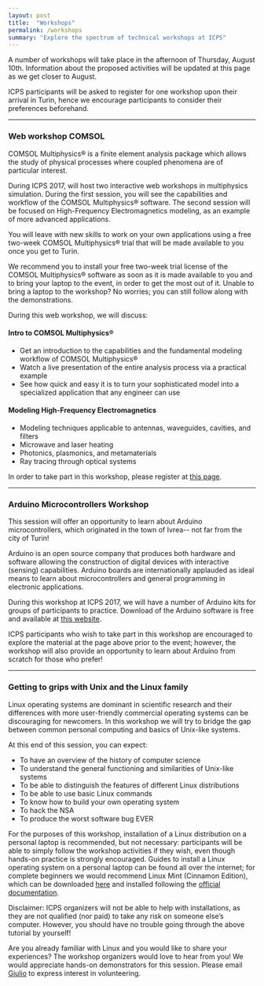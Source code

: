 ```yaml
---
layout: post
title:  "Workshops"
permalink: /workshops
summary: "Explore the spectrum of technical workshops at ICPS"
---
```


A number of workshops will take place in the afternoon of Thursday,
August 10th. Information about the proposed activities will be updated
at this page as we get closer to August.

ICPS participants will be asked to register for one workshop upon
their arrival in Turin, hence we encourage participants to consider
their preferences beforehand.

---

### Web workshop COMSOL

COMSOL Multiphysics® is a finite element analysis package which allows
the study of physical processes where coupled phenomena are of
particular interest.

During ICPS 2017, will host two interactive web
workshops in multiphysics simulation. During the first session, you
will see the capabilities and workflow of the COMSOL Multiphysics®
software. The second session will be focused on High-Frequency
Electromagnetics modeling, as an example of more advanced
applications.

You will leave with new skills to work on your own applications using
a free two-week COMSOL Multiphysics® trial that will be made available
to you once you get to Turin.

We recommend you to install your free two-week trial license of the
COMSOL Multiphysics® software as soon as it is made available to you
and to bring your laptop to the event, in order to get the most out of
it. Unable to bring a laptop to the workshop? No worries; you can
still follow along with the demonstrations.

During this web workshop, we will discuss:

#### Intro to COMSOL Multiphysics®
<ul class="bigul">
    <li>Get an introduction to the capabilities and the fundamental modeling workflow of COMSOL Multiphysics®</li>
    <li>Watch a live presentation of the entire analysis process via a practical example</li>
    <li>See how quick and easy it is to turn your sophisticated model
	into a specialized application that any engineer can use</li>
</ul>

#### Modeling High-Frequency Electromagnetics
<ul class="bigul">
    <li>Modeling techniques applicable to antennas, waveguides, cavities, and filters</li>
    <li>Microwave and laser heating</li>
    <li>Photonics, plasmonics, and metamaterials</li>
    <li>Ray tracing through optical systems</li>
</ul>

In order to take part in this workshop, please register at <a
href="https://www.comsol.it/events/web-meeting/Web-workshop-COMSOL-International-Conference-of-Physics-Students-2017-31081">this page</a>.

---

### Arduino Microcontrollers Workshop

This session will offer an opportunity to learn about Arduino
microcontrollers, which originated in the town of Ivrea-- not far from
the city of Turin!

Arduino is an open source company that produces both hardware and
software allowing the construction of digital devices with interactive
(sensing) capabilities. Arduino boards are internationally applauded
as ideal means to learn about microcontrollers and general programming
in electronic applications.

During this workshop at ICPS 2017, we will have a number of Arduino
kits for groups of participants to practice.  Download of the Arduino
software is free and available at <a
href="https://www.arduino.cc/en/Guide/HomePage">this website</a>.


ICPS participants who wish to take part in this workshop are
encouraged to explore the material at the page above prior to the
event; however, the workshop will also provide an opportunity to learn
about Arduino from scratch for those who prefer!

---

### Getting to grips with Unix and the Linux family

Linux operating systems are dominant in scientific research and their differences with more user-friendly commercial operating systems can be discouraging for newcomers. In this workshop we will try to bridge the gap between common personal computing and basics of Unix-like systems. 

At this end of this session, you can expect:
<ul class="bigul">
<li>To have an overview of the history of computer science </li>
<li>To understand the general functioning and similarities of Unix-like systems</li>
<li>To be able to distinguish the features of different Linux distributions</li>
<li>To be able to use basic Linux commands</li>
<li>To know how to build your own operating system</li>
<li>To hack the NSA</li>
<li>To produce the worst software bug EVER</li>
</ul>

For the purposes of this workshop, installation of a Linux
distribution on a personal laptop is recommended, but not necessary:
participants will be able to simply follow the workshop activities if
they wish, even though hands-on practice is strongly
encouraged. Guides to install a Linux operating system on a personal
laptop can be found all over the internet; for complete beginners we
would recommend Linux Mint (Cinnamon Edition), which can be downloaded
<a href="https://linuxmint.com/download.php">here</a> and installed
following the <a
href="https://linuxmint.com/documentation.php">official
documentation</a>.

Disclaimer: ICPS organizers will not be able to help with
installations, as they are not qualified (nor paid) to take any risk
on someone else’s computer. However, you should have no trouble going
through the above tutorial by yourself!

Are you already familiar with Linux and you would like to share your
experiences? The workshop organizers would love to hear from you! We
would appreciate hands-on demonstrators for this session. Please email
<a
href="mailto:giulio.pasqualetti@ai-sf.it">Giulio</a>
to express interest in volunteering.

<!-- --- -->

<!-- ### Scientific Publishing from an Editor’s Point of View -->

<!-- *By Andrea Taroni – Chief Editor, Nature Physics* -->

<!-- Sharing scientific results is an important and challenging part of a -->
<!-- physicist’s work. In this session, Dr. Taroni will share his -->
<!-- experience in scientific publishing as part of one of the largest -->
<!-- scientific publishing companies in our field. -->

<!-- What are the elements that a high-quality journal looks for in -->
<!-- submitted articles? Quality is certainly the main criterion, but it is -->
<!-- also important to explain the results clearly, keeping in mind what is -->
<!-- the expected audience. -->

<!-- Dr. Taroni will illustrate good practices for the submission of -->
<!-- scientific articles, also sharing his personal views on the editorial -->
<!-- process. The talk will be followed by a Q&A session open to ICPS -->
<!-- participants and researchers from the University of Turin and the -->
<!-- Polytechnic of Turin. -->
